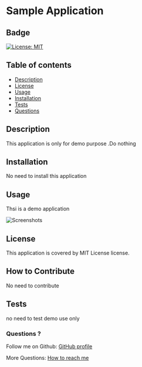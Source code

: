 # Sample Application

## Badge

[![License: MIT](https://img.shields.io/badge/License-MIT-yellow.svg)](https://opensource.org/licenses/MIT)

## Table of contents

- [Description](#description)
- [License](#license)
- [Usage](#usage)
- [Installation](#installation)
- [Tests](#tests)
- [Questions](#questions)

## Description

This application is only for demo purpose .Do nothing

## Installation

No need to install this application

## Usage

Thsi is a demo application

![Screenshots](path)

## License

This application is covered by MIT License license.

## How to Contribute

No need to contribute

## Tests

no need to test demo use only

### Questions ?

Follow me on Github: [GitHub profile ](https://github.com/shiby-mathew)
<br/>

More Questions: [How to reach me ](https://github.com/shiby-mathew)
